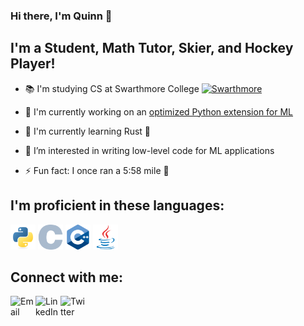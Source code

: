 ### Hi there, I'm Quinn 👋

## I'm a Student, Math Tutor, Skier, and Hockey Player!

- 📚 I'm studying CS at Swarthmore College
[<img alt="Swarthmore" width="20" src="https://i.turner.ncaa.com/sites/default/files/images/logos/schools/bgl/swarthmore.svg">][swarthmore]

- 🔭 I'm currently working on an [optimized Python extension for ML][quantum_repo]

- 🌱 I'm currently learning Rust 🦀

- 🤔 I’m interested in writing low-level code for ML applications

- ⚡ Fun fact: I once ran a 5:58 mile 🏃

## I'm proficient in these languages:
[<img alt="Python" width="40" src="https://raw.githubusercontent.com/devicons/devicon/0d6c64dbbf311879f7d563bfc3ccf559f9ed111c/icons/python/python-original.svg">][decision-tree_repo]
[<img alt="C" width="40" src="https://raw.githubusercontent.com/devicons/devicon/0d6c64dbbf311879f7d563bfc3ccf559f9ed111c/icons/c/c-original.svg">][quantum_repo]
<img alt="C++" width="40" src="https://raw.githubusercontent.com/devicons/devicon/0d6c64dbbf311879f7d563bfc3ccf559f9ed111c/icons/cplusplus/cplusplus-original.svg">
<img alt="Java" width="40" src="https://raw.githubusercontent.com/devicons/devicon/0d6c64dbbf311879f7d563bfc3ccf559f9ed111c/icons/java/java-original.svg">

## Connect with me:
[<img align="left" alt="Email" width="40px" src="https://cdn.jsdelivr.net/npm/simple-icons@3.4.1/icons/gmail.svg">][email]
[<img align="left" alt="LinkedIn" width="40px" src="https://cdn.jsdelivr.net/npm/simple-icons@v3/icons/linkedin.svg">][linkedin]
[<img align="left" alt="Twitter" width="40px" src="https://cdn.jsdelivr.net/npm/simple-icons@v3/icons/twitter.svg">][twitter]

[swarthmore]: https://www.swarthmore.edu
[quantum_repo]: https://github.com/QnnOkabayashi/Quantum
[decision-tree_repo]: https://github.com/QnnOkabayashi/ai_decision_tree
[email]: mailto:qokabay1@swarthmore.edu
[linkedin]: https://www.linkedin.com/in/quinn-okabayashi-453535179/
[twitter]: https://twitter.com/QnnOkabayashi